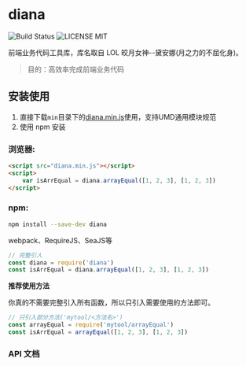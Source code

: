 # diana

![Build Status](https://travis-ci.org/MuYunyun/diana.svg?branch=master) ![LICENSE MIT](https://img.shields.io/npm/l/express.svg)


前端业务代码工具库，库名取自 LOL 皎月女神--黛安娜(月之力的不屈化身)。

> 目的：高效率完成前端业务代码

## 安装使用

1. 直接下载`min`目录下的[diana.min.js](https://github.com/proYang/outils/blob/master/min/outils.min.js)使用，支持UMD通用模块规范
2. 使用 npm 安装

### 浏览器:

``` html
<script src="diana.min.js"></script>
<script>
    var isArrEqual = diana.arrayEqual([1, 2, 3], [1, 2, 3])
</script>
```

### npm:

```bash
npm install --save-dev diana
```

webpack、RequireJS、SeaJS等
```js
// 完整引人
const diana = require('diana')
const isArrEqual = diana.arrayEqual([1, 2, 3], [1, 2, 3])
```

**推荐使用方法**

你真的不需要完整引入所有函数，所以只引入需要使用的方法即可。
``` javascript
// 只引入部分方法('mytool/<方法名>')
const arrayEqual = require('mytool/arrayEqual')
const isArrEqual = arrayEqual([1, 2, 3], [1, 2, 3])
```

### API 文档